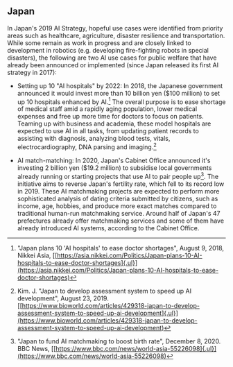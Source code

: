 ## Japan

In Japan's 2019 AI Strategy, hopeful use cases were identified from priority areas such as healthcare, agriculture, disaster resilience and transportation. While some remain as work in progress and are closely linked to development in robotics (e.g. developing fire-fighting robots in special disasters), the following are two AI use cases for public welfare that have already been announced or implemented (since Japan released its first AI strategy in 2017):

-   Setting up 10 "AI hospitals" by 2022: In 2018, the Japanese government announced it would invest more than 10 billion yen ($100 million) to set up 10 hospitals enhanced by AI.[^51] The overall purpose is to ease shortage of medical staff amid a rapidly aging population, lower medical expenses and free up more time for doctors to focus on patients. Teaming up with business and academia, these model hospitals are expected to use AI in all tasks, from updating patient records to assisting with diagnosis, analyzing blood tests, vitals, electrocardiography, DNA parsing and imaging.[^52]

-   AI match-matching: In 2020, Japan's Cabinet Office announced it's investing 2 billion yen ($19.2 million) to subsidise local governments already running or starting projects that use AI to pair people up[^53]. The initiative aims to reverse Japan's fertility rate, which fell to its record low in 2019. These AI matchmaking projects are expected to perform more sophisticated analysis of dating criteria submitted by citizens, such as income, age, hobbies, and produce more exact matches compared to traditional human-run matchmaking service. Around half of Japan's 47 prefectures already offer matchmaking services and some of them have already introduced AI systems, according to the Cabinet Office.

[^51]: "Japan plans 10 'AI hospitals' to ease doctor shortages", August 9, 2018, Nikkei Asia, [[https://asia.nikkei.com/Politics/Japan-plans-10-AI-hospitals-to-ease-doctor-shortages]{.ul}](https://asia.nikkei.com/Politics/Japan-plans-10-AI-hospitals-to-ease-doctor-shortages)

[^52]: Kim. J. "Japan to develop assessment system to speed up AI development", August 23, 2019.  [[https://www.bioworld.com/articles/429318-japan-to-develop-assessment-system-to-speed-up-ai-development]{.ul}](https://www.bioworld.com/articles/429318-japan-to-develop-assessment-system-to-speed-up-ai-development)

[^53]: "Japan to fund AI matchmaking to boost birth rate", December 8, 2020. BBC News, [[https://www.bbc.com/news/world-asia-55226098]{.ul}](https://www.bbc.com/news/world-asia-55226098)
